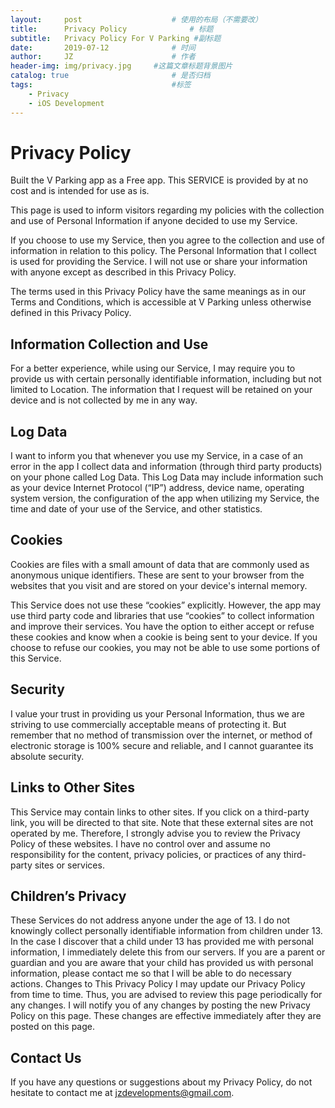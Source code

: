 ```yaml
---
layout:     post   				    # 使用的布局（不需要改）
title:      Privacy Policy 				# 标题
subtitle:   Privacy Policy For V Parking #副标题
date:       2019-07-12 				# 时间
author:     JZ 						# 作者
header-img: img/privacy.jpg 	#这篇文章标题背景图片
catalog: true 						# 是否归档
tags:								#标签
    - Privacy
    - iOS Development
---
```


# Privacy Policy

Built the V Parking app as a Free app. This SERVICE is provided by at no cost and is intended for use as is.

This page is used to inform visitors regarding my policies with the collection and use of Personal Information if anyone decided to use my Service.

If you choose to use my Service, then you agree to the collection and use of information in relation to this policy. The Personal Information that I collect is used for providing the Service. I will not use or share your information with anyone except as described in this Privacy Policy.

The terms used in this Privacy Policy have the same meanings as in our Terms and Conditions, which is accessible at V Parking unless otherwise defined in this Privacy Policy.

## Information Collection and Use

For a better experience, while using our Service, I may require you to provide us with certain personally identifiable information, including but not limited to Location. The information that I request will be retained on your device and is not collected by me in any way.

## Log Data

I want to inform you that whenever you use my Service, in a case of an error in the app I collect data and information (through third party products) on your phone called Log Data. This Log Data may include information such as your device Internet Protocol (“IP”) address, device name, operating system version, the configuration of the app when utilizing my Service, the time and date of your use of the Service, and other statistics.

## Cookies

Cookies are files with a small amount of data that are commonly used as anonymous unique identifiers. These are sent to your browser from the websites that you visit and are stored on your device's internal memory.

This Service does not use these “cookies” explicitly. However, the app may use third party code and libraries that use “cookies” to collect information and improve their services. You have the option to either accept or refuse these cookies and know when a cookie is being sent to your device. If you choose to refuse our cookies, you may not be able to use some portions of this Service.

## Security

I value your trust in providing us your Personal Information, thus we are striving to use commercially acceptable means of protecting it. But remember that no method of transmission over the internet, or method of electronic storage is 100% secure and reliable, and I cannot guarantee its absolute security.

## Links to Other Sites

This Service may contain links to other sites. If you click on a third-party link, you will be directed to that site. Note that these external sites are not operated by me. Therefore, I strongly advise you to review the Privacy Policy of these websites. I have no control over and assume no responsibility for the content, privacy policies, or practices of any third-party sites or services.

## Children’s Privacy

These Services do not address anyone under the age of 13. I do not knowingly collect personally identifiable information from children under 13. In the case I discover that a child under 13 has provided me with personal information, I immediately delete this from our servers. If you are a parent or guardian and you are aware that your child has provided us with personal information, please contact me so that I will be able to do necessary actions.
Changes to This Privacy Policy
I may update our Privacy Policy from time to time. Thus, you are advised to review this page periodically for any changes. I will notify you of any changes by posting the new Privacy Policy on this page. These changes are effective immediately after they are posted on this page.

## Contact Us

If you have any questions or suggestions about my Privacy Policy, do not hesitate to contact me at jzdevelopments@gmail.com.
